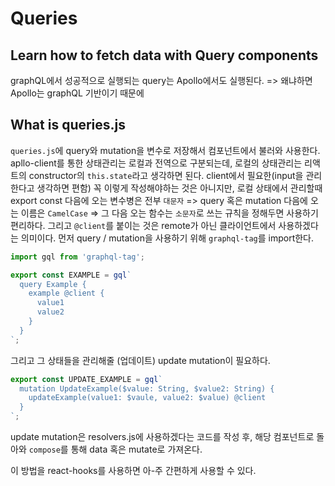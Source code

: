 # Queries

## Learn how to fetch data with Query components
graphQL에서 성공적으로 실행되는 query는 Apollo에서도 실행된다. => 왜냐하면 Apollo는 graphQL 기반이기 때문에

## What is queries.js
`queries.js`에 query와 mutation을 변수로 저장해서 컴포넌트에서 불러와 사용한다. apllo-client를 통한 상태관리는 로컬과 전역으로 구분되는데, 로컬의 상태관리는 리액트의 constructor의 `this.state`라고 생각하면 된다. client에서 필요한(input을 관리한다고 생각하면 편함) 
꼭 이렇게 작성해야하는 것은 아니지만, 로컬 상태에서 관리할때 export const 다음에 오는 변수병은 전부 `대문자` => query 혹은 mutation 다음에 오는 이름은 `CamelCase` => 그 다음 오는 함수는 `소문자`로 쓰는 규칙을 정해두면 사용하기 편리하다. 그리고 `@client`를 붙이는 것은 remote가 아닌 클라이언트에서 사용하겠다는 의미이다. 
먼저 query / mutation을 사용하기 위해 `graphql-tag`를 import한다.
```js
import gql from 'graphql-tag';
```
```jsx
export const EXAMPLE = gql`
  query Example {
    example @client {
      value1
      value2
    }
  }
`;
```
그리고 그 상태들을 관리해줄 (업데이트) update mutation이 필요하다.
```jsx
export const UPDATE_EXAMPLE = gql`
  mutation UpdateExample($value: String, $value2: String) {
    updateExample(value1: $vaule, value2: $value) @client
  }
`;
```
update mutation은 resolvers.js에 사용하겠다는 코드를 작성 후, 해당 컴포넌트로 돌아와 `compose`를 통해 data 혹은 mutate로 가져온다.

이 방법을 react-hooks를 사용하면 아-주 간편하게 사용할 수 있다.